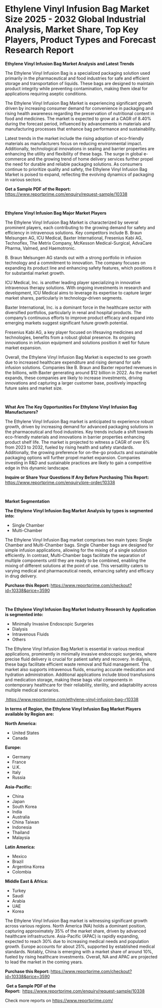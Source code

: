 <p><h1>Ethylene Vinyl Infusion Bag Market Size 2025 - 2032 Global Industrial Analysis, Market Share, Top Key Players, Product Types and Forecast Research Report</h1></p><p><strong>Ethylene Vinyl Infusion Bag Market Analysis and Latest Trends</strong></p>
<p><p>The Ethylene Vinyl Infusion Bag is a specialized packaging solution used primarily in the pharmaceutical and food industries for safe and efficient storage and transportation of liquids. These bags are designed to maintain product integrity while preventing contamination, making them ideal for applications requiring aseptic conditions.</p><p>The Ethylene Vinyl Infusion Bag Market is experiencing significant growth driven by increasing consumer demand for convenience in packaging and rising health awareness regarding the preservation of nutritional content in food and medicines. The market is expected to grow at a CAGR of 8.40% during the forecast period, influenced by advancements in materials and manufacturing processes that enhance bag performance and sustainability.</p><p>Latest trends in the market include the rising adoption of eco-friendly materials as manufacturers focus on reducing environmental impact. Additionally, technological innovations in sealing and barrier properties are enhancing the utility and flexibility of these bags. The surge in global e-commerce and the growing trend of home delivery services further propel the need for durable and reliable packaging solutions. As consumers continue to prioritize quality and safety, the Ethylene Vinyl Infusion Bag Market is poised to expand, reflecting the evolving dynamics of packaging in various sectors.</p></p>
<p><strong>Get a Sample PDF of the Report:&nbsp;</strong> <a href="https://www.reportprime.com/enquiry/request-sample/10338?utm_campaign=3440&utm_medium=2&utm_source=Github&utm_content=ia&utm_term=20032025&utm_id=ethylene-vinyl-infusion-bag">https://www.reportprime.com/enquiry/request-sample/10338</a></p>
<p>&nbsp;</p>
<p><strong>Ethylene Vinyl Infusion Bag Major Market Players</strong></p>
<p><p>The Ethylene Vinyl Infusion Bag Market is characterized by several prominent players, each contributing to the growing demand for safety and efficiency in intravenous solutions. Key competitors include B. Braun Melsungen AG, ICU Medical, Baxter International, Fresenius Kabi AG, Technoflex, The Metrix Company, McKesson Medical-Surgical, AdvaCare Pharma, Valmed, and Haemotronic.</p><p>B. Braun Melsungen AG stands out with a strong portfolio in infusion technology and a commitment to innovation. The company focuses on expanding its product line and enhancing safety features, which positions it for substantial market growth.</p><p>ICU Medical, Inc. is another leading player specializing in innovative intravenous therapy solutions. With ongoing investments in research and development, ICU Medical aims to leverage its expertise to capture larger market shares, particularly in technology-driven segments.</p><p>Baxter International, Inc. is a dominant force in the healthcare sector with diversified portfolios, particularly in renal and hospital products. The company’s continuous efforts to improve product efficacy and expand into emerging markets suggest significant future growth potential.</p><p>Fresenius Kabi AG, a key player focused on lifesaving medicines and technologies, benefits from a robust global presence. Its ongoing innovations in infusion equipment and solutions position it well for future market expansion.</p><p>Overall, the Ethylene Vinyl Infusion Bag Market is expected to see growth due to increased healthcare expenditure and rising demand for safe infusion solutions. Companies like B. Braun and Baxter reported revenues in the billions, with Baxter generating around $12 billion in 2022. As the market expands, these companies are likely to increase investments, driving innovations and capturing a larger customer base, positively impacting future sales and market size.</p></p>
<p>&nbsp;</p>
<p><strong>What Are The Key Opportunities For Ethylene Vinyl Infusion Bag Manufacturers?</strong></p>
<p><p>The Ethylene Vinyl Infusion Bag market is anticipated to experience robust growth, driven by increasing demand for advanced packaging solutions in the pharmaceutical and food industries. Key trends include a shift towards eco-friendly materials and innovations in barrier properties enhancing product shelf life. The market is projected to witness a CAGR of over 6% from 2023 to 2032, fueled by rising health and safety standards. Additionally, the growing preference for on-the-go products and sustainable packaging options will further propel market expansion. Companies investing in R&D and sustainable practices are likely to gain a competitive edge in this dynamic landscape.</p></p>
<p><strong>Inquire or Share Your Questions If Any Before Purchasing This Report:</strong> <a href="https://www.reportprime.com/enquiry/pre-order/10338?utm_campaign=3440&utm_medium=2&utm_source=Github&utm_content=ia&utm_term=20032025&utm_id=ethylene-vinyl-infusion-bag">https://www.reportprime.com/enquiry/pre-order/10338</a></p>
<p>&nbsp;</p>
<p><strong>Market Segmentation</strong></p>
<p><strong>The Ethylene Vinyl Infusion Bag Market Analysis by types is segmented into:</strong></p>
<p><ul><li>Single Chamber</li><li>Multi-Chamber</li></ul></p>
<p><p>The Ethylene Vinyl Infusion Bag market comprises two main types: Single Chamber and Multi-Chamber bags. Single Chamber bags are designed for simple infusion applications, allowing for the mixing of a single solution efficiently. In contrast, Multi-Chamber bags facilitate the separation of multiple components until they are ready to be combined, enabling the mixing of different solutions at the point of use. This versatility caters to varying medical and pharmaceutical needs, enhancing safety and efficacy in drug delivery.</p></p>
<p><strong>Purchase this Report:&nbsp;</strong><a href="https://www.reportprime.com/checkout?id=10338&price=3590&utm_campaign=3440&utm_medium=2&utm_source=Github&utm_content=ia&utm_term=20032025&utm_id=ethylene-vinyl-infusion-bag">https://www.reportprime.com/checkout?id=10338&price=3590</a></p>
<p>&nbsp;</p>
<p><strong>The Ethylene Vinyl Infusion Bag Market Industry Research by Application is segmented into:</strong></p>
<p><ul><li>Minimally Invasive Endoscopic Surgeries</li><li>Dialysis</li><li>Intravenous Fluids</li><li>Others</li></ul></p>
<p><p>The Ethylene Vinyl Infusion Bag Market is essential in various medical applications, prominently in minimally invasive endoscopic surgeries, where precise fluid delivery is crucial for patient safety and recovery. In dialysis, these bags facilitate efficient waste removal and fluid management. The market also supports intravenous fluids, ensuring accurate medication and hydration administration. Additional applications include blood transfusions and medication storage, making these bags vital components in contemporary healthcare for their reliability, sterility, and adaptability across multiple medical scenarios.</p></p>
<p><a href="https://www.reportprime.com/ethylene-vinyl-infusion-bag-r10338?utm_campaign=3440&utm_medium=2&utm_source=Github&utm_content=ia&utm_term=20032025&utm_id=ethylene-vinyl-infusion-bag">&nbsp;https://www.reportprime.com/ethylene-vinyl-infusion-bag-r10338</a></p>
<p><strong>In terms of Region, the Ethylene Vinyl Infusion Bag Market Players available by Region are:</strong></p>
<p>
    <p> <strong> North America: </strong>
        <ul>
            <li>United States</li>
            <li>Canada</li>
        </ul>
        </p> 
    <p> <strong> Europe: </strong>
        <ul>
            <li>Germany</li>
            <li>France</li>
            <li>U.K.</li>
            <li>Italy</li>
            <li>Russia</li>
        </ul>
        </p> 
    <p> <strong> Asia-Pacific: </strong>
        <ul>
            <li>China</li>
            <li>Japan</li>
            <li>South Korea</li>
            <li>India</li>
            <li>Australia</li>
            <li>China Taiwan</li>
            <li>Indonesia</li>
            <li>Thailand</li>
            <li>Malaysia</li>
        </ul>
        </p> 
    <p> <strong> Latin America: </strong>
        <ul>
            <li>Mexico</li>
            <li>Brazil</li>
            <li>Argentina Korea</li>
            <li>Colombia</li>
        </ul>
        </p> 
    <p> <strong> Middle East & Africa: </strong>
        <ul>
            <li>Turkey</li>
            <li>Saudi</li>
            <li>Arabia</li>
            <li>UAE</li>
            <li>Korea</li>
        </ul>
    </p>
    </p>
<p><p>The Ethylene Vinyl Infusion Bag market is witnessing significant growth across various regions. North America (NA) holds a dominant position, capturing approximately 35% of the market share, driven by advanced healthcare infrastructure. Asia-Pacific (APAC) is rapidly expanding, expected to reach 30% due to increasing medical needs and population growth. Europe accounts for about 25%, supported by established medical standards. Notably, China is emerging with a market share of around 10%, fueled by rising healthcare investments. Overall, NA and APAC are projected to lead the market in the coming years.</p></p>
<p><strong>Purchase this Report: </strong><a href="https://www.reportprime.com/checkout?id=10338&price=3590&utm_campaign=3440&utm_medium=2&utm_source=Github&utm_content=ia&utm_term=20032025&utm_id=ethylene-vinyl-infusion-bag">https://www.reportprime.com/checkout?id=10338&price=3590</a></p>
<p>&nbsp;<strong>Get a Sample PDF of the Report:&nbsp;&nbsp;</strong><a href="https://www.reportprime.com/enquiry/request-sample/10338?utm_campaign=3440&utm_medium=2&utm_source=Github&utm_content=ia&utm_term=20032025&utm_id=ethylene-vinyl-infusion-bag">https://www.reportprime.com/enquiry/request-sample/10338</a></p>
<p><strong></strong></p>
<p>Check more reports on <a href="https://www.reportprime.com/?utm_campaign=3440&utm_medium=2&utm_source=Github&utm_content=ia&utm_term=20032025&utm_id=ethylene-vinyl-infusion-bag">https://www.reportprime.com/</a></p>